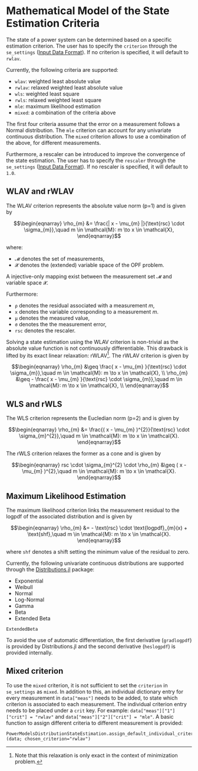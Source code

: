 # Mathematical Model of the State Estimation Criteria

The state of a power system can be determined based on a specific estimation criterion.
The user has to specify the `criterion` through the `se_settings` ([Input Data Format](@ref)).
If no criterion is specified, it will default to `rwlav`.

Currently, the following criteria are supported:
- `wlav`: weighted least absolute value
- `rwlav`: relaxed weighted least absolute value
- `wls`: weighted least square
- `rwls`: relaxed weighted least square
- `mle`: maximum likelihood estimation
- `mixed`: a combination of the criteria above

The first four criteria assume that the error on a measurement follows a Normal
distribution. The `mle` criterion can account for any univariate continuous distribution.
The `mixed` criterion allows to use a combination of the above, for different measurements.

Furthermore, a rescaler can be introduced to improve the convergence of the state
estimation. The user has to specify the `rescaler` through the `se_settings` ([Input Data Format](@ref)).
If no rescaler is specified, it will default to `1.0`.

## WLAV and rWLAV

The WLAV criterion represents the absolute value norm (p=1) and is given by
```math
\begin{eqnarray}
      \rho_{m}          &= \frac{| x - \mu_{m} |}{\text{rsc} \cdot \sigma_{m}},\quad m \in \mathcal{M}: m \to x \in \mathcal{X},
\end{eqnarray}
```
where:
* `𝓜` denotes the set of measurements,
* `𝓧` denotes the (extended) variable space of the OPF problem.

A injective-only mapping exist between the measurement set `𝓜` and
variable space `𝓧`.

Furthermore:

* `ρ` denotes the residual associated with a measurement $m$,
* `x` denotes the variable corresponding to a measurement $m$.
* `μ` denotes the measured value,
* `σ` denotes the the measurement error,
* `rsc` denotes the rescaler.

Solving a state estimation using the WLAV criterion is non-trivial as the
absolute value function is not continuously differentiable. This drawback is
lifted by its exact linear relaxation: rWLAV[^1]. The rWLAV criterion is given by

```math
\begin{eqnarray}
      \rho_{m}          &\geq \frac{ x - \mu_{m} }{\text{rsc} \cdot \sigma_{m}},\quad m \in \mathcal{M}: m \to x \in \mathcal{X},    \\
      \rho_{m}          &\geq - \frac{ x - \mu_{m} }{\text{rsc} \cdot \sigma_{m}},\quad m \in \mathcal{M}: m \to x \in \mathcal{X},    \\
\end{eqnarray}
```

[^1]: Note that this relaxation is only exact in the context of minimization problem.

## WLS and rWLS

The WLS criterion represents the Eucledian norm (p=2) and is given by
```math
\begin{eqnarray}
      \rho_{m}          &= \frac{( x - \mu_{m} )^{2}}{\text{rsc} \cdot \sigma_{m}^{2}},\quad m \in \mathcal{M}: m \to x \in \mathcal{X}.
\end{eqnarray}
```
The rWLS criterion relaxes the former as a cone and is given by
```math
\begin{eqnarray}
      rsc \cdot \sigma_{m}^{2} \cdot \rho_{m} &\geq ( x - \mu_{m} )^{2},\quad m \in \mathcal{M}: m \to x \in \mathcal{X}.
\end{eqnarray}
```

## Maximum Likelihood Estimation

The maximum likelihood criterion links the measurement residual to the logpdf of
the associated distribution and is given by
```math
\begin{eqnarray}
      \rho_{m}          &= - \text{rsc} \cdot \text{logpdf}_{m}(x) + \text{shf},\quad m \in \mathcal{M}: m \to x \in \mathcal{X}.
\end{eqnarray}
```
where `shf` denotes a shift setting the minimum value of the residual to zero.

Currently, the following univariate continuous distributions are supported through
the [Distributions.jl](https://github.com/JuliaStats/Distributions.jl) package:
- Exponential
- Weibull
- Normal
- Log-Normal
- Gamma
- Beta
- Extended Beta
```@docs
ExtendedBeta
```

To avoid the use of automatic differentiation, the first derivative (`gradlogpdf`)
is provided by Distributions.jl and the second derivative (`heslogpdf`) is provided internally.

## Mixed criterion

To use the `mixed` criterion, it is not sufficient to set the `criterion` in `se_settings` as `mixed`.
In addition to this, an individual dictionary entry for every measurement in `data["meas"]` needs to be added,
to state which criterion is associated to each measurement.
The individual criterion entry needs to be placed under a `crit` key. For example:
`data["meas"]["1"]["crit"] = "rwlav"` and `data["meas"]["2"]["crit"] = "mle"`.
A basic function to assign different criteria to different measurement is provided:
```@docs
PowerModelsDistributionStateEstimation.assign_default_individual_criterion!(data; chosen_criterion="rwlav")
```

